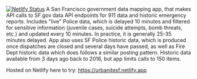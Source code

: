 [![Netlify Status](https://api.netlify.com/api/v1/badges/8577fd5c-0a26-4efa-85cb-69155c7204d5/deploy-status)](https://app.netlify.com/sites/urbanitesf/deploys)
A San Francisco government data mapping app, that makes API calls to SF.gov data API endpoints for 911 data and historic emergency reports. Includes "live" Police data, which is delayed 10 minutes and filtered for sensitive information (juvenile cases, suicide attempts, bomb threats, etc.) and updated every 10 minutes. In practice, it is generally 25-35 minutes delayed. App also uses SF Police historic data, which is produced once dispatches are closed and several days have passed, as well as Fire Dept historic data which does follows a similar posting pattern. Historic data available from 3 days ago back to 2016, but app limits calls to 150 items.

Hosted on Netlify here to try: https://urbanitesf.netlify.app
